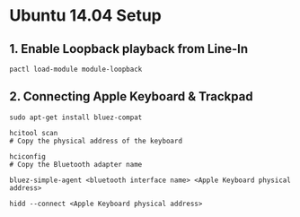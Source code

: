 # Ubuntu 14.04 Setup

## 1. Enable Loopback playback from Line-In
```
pactl load-module module-loopback
```

## 2. Connecting Apple Keyboard & Trackpad
```
sudo apt-get install bluez-compat

hcitool scan
# Copy the physical address of the keyboard

hciconfig
# Copy the Bluetooth adapter name

bluez-simple-agent <bluetooth interface name> <Apple Keyboard physical address>

hidd --connect <Apple Keyboard physical address>
```

